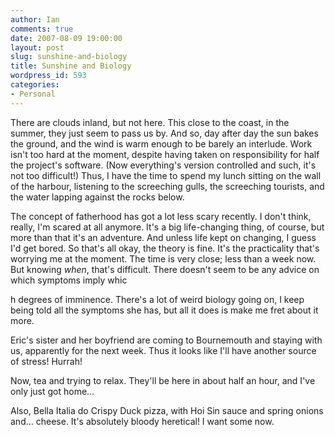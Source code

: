 ```yaml
---
author: Ian
comments: true
date: 2007-08-09 19:00:00
layout: post
slug: sunshine-and-biology
title: Sunshine and Biology
wordpress_id: 593
categories:
- Personal
---
```


There are clouds inland, but not here.  This close to the coast, in the summer, they just seem to pass us by.  And so, day after day the sun bakes the ground, and the wind is warm enough to be barely an interlude.  Work isn't too hard at the moment, despite having taken on responsibility for half the project's software.  (Now everything's version controlled and such, it's not too difficult!)  Thus, I have the time to spend my lunch sitting on the wall of the harbour, listening to the screeching gulls, the screeching tourists, and the water lapping against the rocks below.  

The concept of fatherhood has got a lot less scary recently.  I don't think, really, I'm scared at all anymore.  It's a big life-changing thing, of course, but more than that it's an adventure.  And unless life kept on changing, I guess I'd get bored.  So that's all okay, the theory is fine.  It's the practicality that's worrying me at the moment.  The time is very close; less than a week now.  But knowing <i>when</i>, that's difficult.  There doesn't seem to be any advice on which symptoms imply whic  

h degrees of imminence.  There's a lot of weird biology going on, I keep being told all the symptoms she has, but all it does is make me fret about it more.  

Eric's sister and her boyfriend are coming to Bournemouth and staying with us, apparently for the next week.  Thus it looks like I'll have another source of stress!  Hurrah!  

Now, tea and trying to relax.  They'll be here in about half an hour, and I've only just got home...  

Also, Bella Italia do Crispy Duck pizza, with Hoi Sin sauce and spring onions and... cheese.  It's absolutely bloody heretical!  I want some now.
